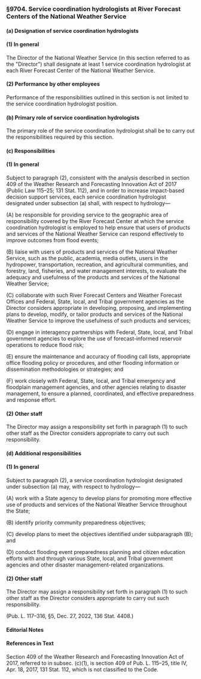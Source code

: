 ### §9704. Service coordination hydrologists at River Forecast Centers of the National Weather Service ###

#### (a) Designation of service coordination hydrologists ####

#### (1) In general ####

The Director of the National Weather Service (in this section referred to as the "Director") shall designate at least 1 service coordination hydrologist at each River Forecast Center of the National Weather Service.

#### (2) Performance by other employees ####

Performance of the responsibilities outlined in this section is not limited to the service coordination hydrologist position.

#### (b) Primary role of service coordination hydrologists ####

The primary role of the service coordination hydrologist shall be to carry out the responsibilities required by this section.

#### (c) Responsibilities ####

#### (1) In general ####

Subject to paragraph (2), consistent with the analysis described in section 409 of the Weather Research and Forecasting Innovation Act of 2017 (Public Law 115–25; 131 Stat. 112), and in order to increase impact-based decision support services, each service coordination hydrologist designated under subsection (a) shall, with respect to hydrology—

(A) be responsible for providing service to the geographic area of responsibility covered by the River Forecast Center at which the service coordination hydrologist is employed to help ensure that users of products and services of the National Weather Service can respond effectively to improve outcomes from flood events;

(B) liaise with users of products and services of the National Weather Service, such as the public, academia, media outlets, users in the hydropower, transportation, recreation, and agricultural communities, and forestry, land, fisheries, and water management interests, to evaluate the adequacy and usefulness of the products and services of the National Weather Service;

(C) collaborate with such River Forecast Centers and Weather Forecast Offices and Federal, State, local, and Tribal government agencies as the Director considers appropriate in developing, proposing, and implementing plans to develop, modify, or tailor products and services of the National Weather Service to improve the usefulness of such products and services;

(D) engage in interagency partnerships with Federal, State, local, and Tribal government agencies to explore the use of forecast-informed reservoir operations to reduce flood risk;

(E) ensure the maintenance and accuracy of flooding call lists, appropriate office flooding policy or procedures, and other flooding information or dissemination methodologies or strategies; and

(F) work closely with Federal, State, local, and Tribal emergency and floodplain management agencies, and other agencies relating to disaster management, to ensure a planned, coordinated, and effective preparedness and response effort.

#### (2) Other staff ####

The Director may assign a responsibility set forth in paragraph (1) to such other staff as the Director considers appropriate to carry out such responsibility.

#### (d) Additional responsibilities ####

#### (1) In general ####

Subject to paragraph (2), a service coordination hydrologist designated under subsection (a) may, with respect to hydrology—

(A) work with a State agency to develop plans for promoting more effective use of products and services of the National Weather Service throughout the State;

(B) identify priority community preparedness objectives;

(C) develop plans to meet the objectives identified under subparagraph (B); and

(D) conduct flooding event preparedness planning and citizen education efforts with and through various State, local, and Tribal government agencies and other disaster management-related organizations.

#### (2) Other staff ####

The Director may assign a responsibility set forth in paragraph (1) to such other staff as the Director considers appropriate to carry out such responsibility.

(Pub. L. 117–316, §5, Dec. 27, 2022, 136 Stat. 4408.)

#### **Editorial Notes** ####

#### References in Text ####

Section 409 of the Weather Research and Forecasting Innovation Act of 2017, referred to in subsec. (c)(1), is section 409 of Pub. L. 115–25, title IV, Apr. 18, 2017, 131 Stat. 112, which is not classified to the Code.